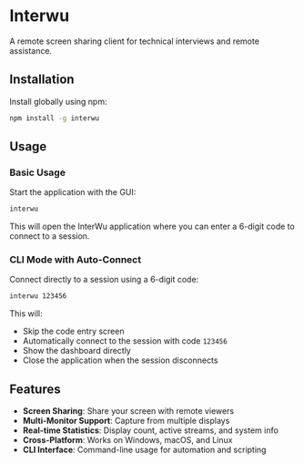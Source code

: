 # Interwu

A remote screen sharing client for technical interviews and remote assistance.

## Installation

Install globally using npm:

```bash
npm install -g interwu
```

## Usage

### Basic Usage

Start the application with the GUI:

```bash
interwu
```

This will open the InterWu application where you can enter a 6-digit code to connect to a session.

### CLI Mode with Auto-Connect

Connect directly to a session using a 6-digit code:

```bash
interwu 123456
```

This will:

- Skip the code entry screen
- Automatically connect to the session with code `123456`
- Show the dashboard directly
- Close the application when the session disconnects

## Features

- **Screen Sharing**: Share your screen with remote viewers
- **Multi-Monitor Support**: Capture from multiple displays
- **Real-time Statistics**: Display count, active streams, and system info
- **Cross-Platform**: Works on Windows, macOS, and Linux
- **CLI Interface**: Command-line usage for automation and scripting
